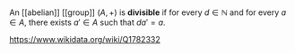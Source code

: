 An [[abelian]] [[group]] $(A,+)$ is **divisible** if for every $d\in \mathbb N$ and for every $a\in A$, there exists $a'\in A$ such that $da' = a$.

https://www.wikidata.org/wiki/Q1782332